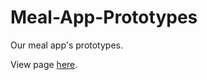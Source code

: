 # Meal-App-Prototypes
Our meal app's prototypes. 

View page [here](https://asp-team-38.github.io/Meal-App-Prototypes/).
